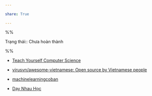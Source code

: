 ---  
share: True  
---  
%%  
Trạng thái:: Chưa hoàn thành  
%%  
  
- [Teach Yourself Computer Science](https://teachyourselfcs.com/)  
- [virusvn/awesome-vietnamese: Open source by Vietnamese people](https://github.com/virusvn/awesome-vietnamese "virusvn/awesome-vietnamese: Open source by Vietnamese people")  
- [machinelearningcoban](https://machinelearningcoban.com)  
- [Dạy Nhau Học](https://daynhauhoc.com/)  
